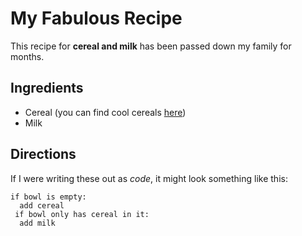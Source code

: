 # My Fabulous Recipe

This recipe for **cereal and milk** has been passed down my family for months.

## Ingredients

- Cereal (you can find cool cereals [here](www.example.com/coolcereals))
- Milk

## Directions

If I were writing these out as _code_, it might look something like this:

```
if bowl is empty:
  add cereal
 if bowl only has cereal in it:
  add milk
```
